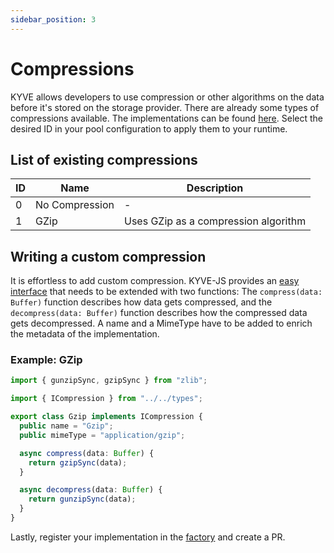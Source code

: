 ```yaml
---
sidebar_position: 3
---
```


# Compressions

KYVE allows developers to use compression or other algorithms on the data before it's stored on the storage provider.
There are already some types of compressions available. The implementations can be
found [here](https://github.com/KYVENetwork/kyvejs/tree/main/common/protocol/src/reactors/compression).
Select the desired ID in your pool configuration to apply them to your runtime.

## List of existing compressions

| ID  | Name           | Description                          |
| --- | -------------- | ------------------------------------ |
| 0   | No Compression | -                                    |
| 1   | GZip           | Uses GZip as a compression algorithm |

## Writing a custom compression

It is effortless to add custom compression. KYVE-JS provides
an [easy interface](https://github.com/KYVENetwork/kyvejs/tree/main/common/protocol/src/reactors/compression) that needs
to be extended with two functions:
The `compress(data: Buffer)` function describes how data gets compressed, and the `decompress(data: Buffer)` function
describes how the compressed data gets decompressed.
A name and a MimeType have to be added to enrich the metadata of the implementation.

### Example: GZip

```ts
import { gunzipSync, gzipSync } from "zlib";

import { ICompression } from "../../types";

export class Gzip implements ICompression {
  public name = "Gzip";
  public mimeType = "application/gzip";

  async compress(data: Buffer) {
    return gzipSync(data);
  }

  async decompress(data: Buffer) {
    return gunzipSync(data);
  }
}
```

Lastly, register your implementation in
the [factory](https://github.com/KYVENetwork/kyvejs/blob/d5e7e735e3d716396fe424100c099f6702969414/common/protocol/src/methods/factories/compressionFactory.ts#L19)
and create a PR.
